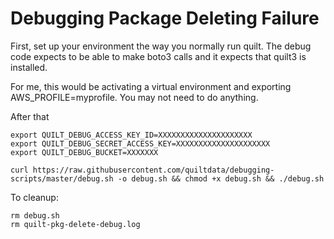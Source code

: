 # Debugging Package Deleting Failure

First, set up your environment the way you normally run quilt. The debug code expects to be able to make boto3 calls and it expects that quilt3 is installed.

For me, this would be activating a virtual environment and exporting AWS_PROFILE=myprofile. You may not need to do anything.

After that 
```
export QUILT_DEBUG_ACCESS_KEY_ID=XXXXXXXXXXXXXXXXXXXXX
export QUILT_DEBUG_SECRET_ACCESS_KEY=XXXXXXXXXXXXXXXXXXXXX
export QUILT_DEBUG_BUCKET=XXXXXXX

curl https://raw.githubusercontent.com/quiltdata/debugging-scripts/master/debug.sh -o debug.sh && chmod +x debug.sh && ./debug.sh
```

To cleanup:
```
rm debug.sh
rm quilt-pkg-delete-debug.log
```


